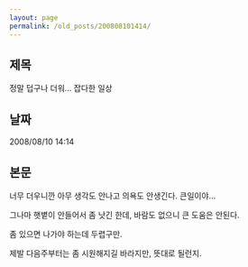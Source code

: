 ```yaml
---
layout: page
permalink: /old_posts/200808101414/
---
```


## 제목
정말 덥구나 더워... 잡다한 일상

## 날짜
2008/08/10 14:14

## 본문
너무 더우니깐 아무 생각도 안나고 의욕도 안생긴다. 큰일이야...

그나마 햇볕이 안들어서 좀 낫긴 한데, 바람도 없으니 큰 도움은 안된다.

좀 있으면 나가야 하는데 두렵구만.

제발 다음주부터는 좀 시원해지길 바라지만, 뜻대로 될런지.